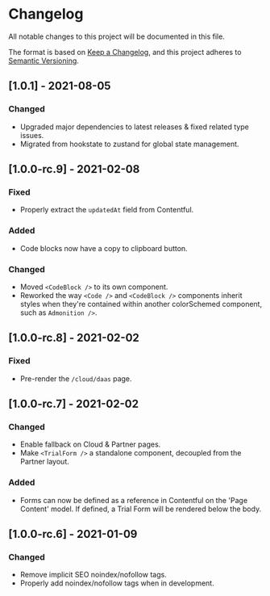 # Changelog

All notable changes to this project will be documented in this file.

The format is based on [Keep a Changelog](https://keepachangelog.com/en/1.0.0/),
and this project adheres to [Semantic Versioning](https://semver.org/spec/v2.0.0.html).

## [1.0.1] - 2021-08-05

### Changed
- Upgraded major dependencies to latest releases & fixed related type issues.
- Migrated from hookstate to zustand for global state management.

## [1.0.0-rc.9] - 2021-02-08

### Fixed

- Properly extract the `updatedAt` field from Contentful.

### Added

- Code blocks now have a copy to clipboard button.

### Changed

- Moved `<CodeBlock />` to its own component.
- Reworked the way `<Code />` and `<CodeBlock />` components inherit styles when they're contained within another colorSchemed component, such as `Admonition />`.

## [1.0.0-rc.8] - 2021-02-02

### Fixed

- Pre-render the `/cloud/daas` page.

## [1.0.0-rc.7] - 2021-02-02

### Changed

- Enable fallback on Cloud & Partner pages.
- Make `<TrialForm />` a standalone component, decoupled from the Partner layout.

### Added

- Forms can now be defined as a reference in Contentful on the 'Page Content' model. If defined, a Trial Form will be rendered below the body.

## [1.0.0-rc.6] - 2021-01-09

### Changed

- Remove implicit SEO noindex/nofollow tags.
- Properly add noindex/nofollow tags when in development.
